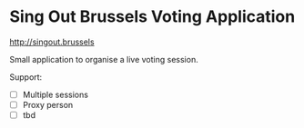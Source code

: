 # Sing Out Brussels Voting Application

http://singout.brussels

Small application to organise a live voting session.

Support:

- [ ] Multiple sessions
- [ ] Proxy person
- [ ] tbd

